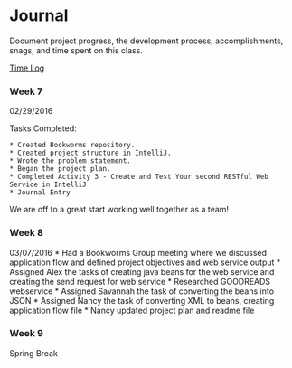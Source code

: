 # Journal

Document project progress, the development process, accomplishments, snags, and time spent on this class. 

[Time Log](TimeLog.md)

### Week 7

02/29/2016 

Tasks Completed:

    * Created Bookworms repository.
    * Created project structure in IntelliJ.
    * Wrote the problem statement.
    * Began the project plan.
    * Completed Activity 3 - Create and Test Your second RESTful Web Service in IntelliJ
    * Journal Entry
 
We are off to a great start working well together as a team! 

### Week 8

03/07/2016 
    * Had a Bookworms Group meeting where we discussed application flow and defined project objectives and web service output
    * Assigned Alex the tasks of creating java beans for the web service and creating the send request for web service
    * Researched GOODREADS webservice
    * Assigned Savannah the task of converting the beans into JSON
    * Assigned Nancy the task of converting XML to beans,  creating application flow file
    * Nancy updated project plan and readme file

### Week 9
Spring Break